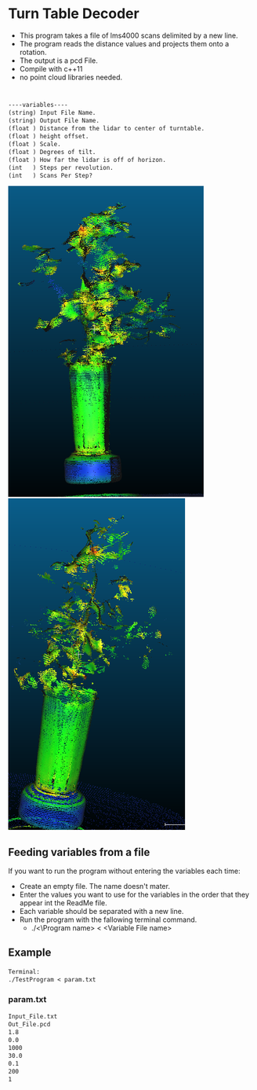 ﻿
# Turn Table Decoder

* This program takes a file of lms4000 scans delimited by a new line.
* The program reads the distance values and projects them onto a rotation.
* The output is a pcd File.
* Compile with c++11
* no point cloud libraries needed.

#

    ----variables----
    (string) Input File Name.
    (string) Output File Name.
    (float ) Distance from the lidar to center of turntable. 
    (float ) height offset.
    (float ) Scale.
    (float ) Degrees of tilt.
    (float ) How far the lidar is off of horizon.
    (int   ) Steps per revolution.
    (int   ) Scans Per Step?

![Alt text](/Photos/TurnTabledSmoothed.PNG)
![Alt text](/Photos/SecondaryFilter.PNG)

## Feeding variables from a file

If you want to run the program without entering the variables each time:

* Create an empty file. The name doesn't mater.
* Enter the values you want to use for the variables in the order that they appear int the ReadMe file.
* Each variable should be separated with a new line.
* Run the program with the fallowing terminal command.
  * ./<\Program name> < \<Variable File name>

## Example

    Terminal:
    ./TestProgram < param.txt

### param.txt

    Input_File.txt
    Out_File.pcd
    1.8
    0.0
    1000
    30.0
    0.1
    200
    1